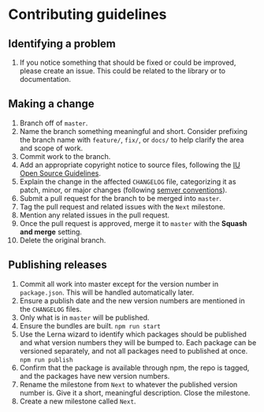 # Contributing guidelines

## Identifying a problem

1. If you notice something that should be fixed or could be improved, please create an issue. This could be related to the library or to documentation.

## Making a change

1. Branch off of `master`.
2. Name the branch something meaningful and short. Consider prefixing the branch name with `feature/`, `fix/`, or `docs/` to help clarify the area and scope of work.
3. Commit work to the branch.
4. Add an appropriate copyright notice to source files, following the [IU Open Source Guidelines](https://indiana-university.github.io/).
5. Explain the change in the affected `CHANGELOG` file, categorizing it as patch, minor, or major changes (following [semver conventions](https://semver.org/)).
6. Submit a pull request for the branch to be merged into `master`.
7. Tag the pull request and related issues with the `Next` milestone.
8. Mention any related issues in the pull request.
9. Once the pull request is approved, merge it to `master` with the **Squash and merge** setting.
10. Delete the original branch.

## Publishing releases

1. Commit all work into master except for the version number in `package.json`. This will be handled automatically later.
2. Ensure a publish date and the new version numbers are mentioned in the `CHANGELOG` files.
3. Only what is in `master` will be published.
4. Ensure the bundles are built. `npm run start`
5. Use the Lerna wizard to identify which packages should be published and what version numbers they will be bumped to. Each package can be versioned separately, and not all packages need to published at once. `npm run publish`
6. Confirm that the package is available through npm, the repo is tagged, and the packages have new version numbers.
7. Rename the milestone from `Next` to whatever the published version number is. Give it a short, meaningful description. Close the milestone.
8. Create a new milestone called `Next`.
